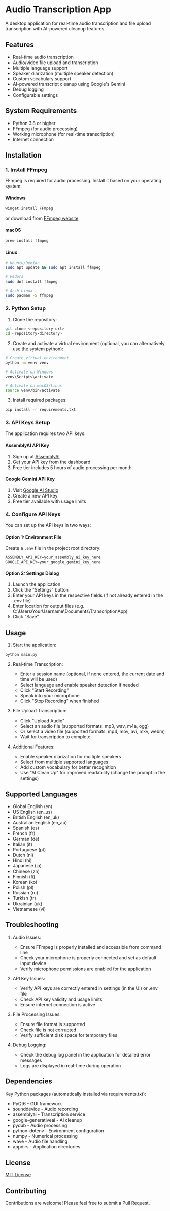 # Audio Transcription App

A desktop application for real-time audio transcription and file upload transcription with AI-powered cleanup features.

## Features

- Real-time audio transcription
- Audio/video file upload and transcription
- Multiple language support
- Speaker diarization (multiple speaker detection)
- Custom vocabulary support
- AI-powered transcript cleanup using Google's Gemini
- Debug logging
- Configurable settings

## System Requirements

- Python 3.8 or higher
- FFmpeg (for audio processing)
- Working microphone (for real-time transcription)
- Internet connection

## Installation

### 1. Install FFmpeg

FFmpeg is required for audio processing. Install it based on your operating system:

#### Windows
```bash
winget install FFmpeg
```
or download from [FFmpeg website](https://ffmpeg.org/download.html)

#### macOS
```bash
brew install ffmpeg
```

#### Linux
```bash
# Ubuntu/Debian
sudo apt update && sudo apt install ffmpeg

# Fedora
sudo dnf install ffmpeg

# Arch Linux
sudo pacman -S ffmpeg
```

### 2. Python Setup

1. Clone the repository:
```bash
git clone <repository-url>
cd <repository-directory>
```

2. Create and activate a virtual environment (optional, you can alternatively use the system python):
```bash
# Create virtual environment
python -m venv venv

# Activate on Windows
venv\Scripts\activate

# Activate on macOS/Linux
source venv/bin/activate
```

3. Install required packages:
```bash
pip install -r requirements.txt
```

### 3. API Keys Setup

The application requires two API keys:

#### AssemblyAI API Key
1. Sign up at [AssemblyAI](https://www.assemblyai.com/dashboard/signup)
2. Get your API key from the dashboard
3. Free tier includes 5 hours of audio processing per month

#### Google Gemini API Key
1. Visit [Google AI Studio](https://makersuite.google.com/app/apikey)
2. Create a new API key
3. Free tier available with usage limits

### 4. Configure API Keys

You can set up the API keys in two ways:

#### Option 1: Environment File
Create a `.env` file in the project root directory:
```plaintext
ASSEMBLY_API_KEY=your_assembly_ai_key_here
GOOGLE_API_KEY=your_google_gemini_key_here
```

#### Option 2: Settings Dialog
1. Launch the application
2. Click the "Settings" button
3. Enter your API keys in the respective fields (if not already entered in the .env file)
4. Enter location for output files (e.g. C:\Users\YourUsername\Documents\TranscriptionApp)
5. Click "Save"

## Usage

1. Start the application:
```bash
python main.py
```

2. Real-time Transcription:
   - Enter a session name (optional, if none entered, the current date and time will be used)
   - Select language and enable speaker detection if needed
   - Click "Start Recording"
   - Speak into your microphone
   - Click "Stop Recording" when finished

3. File Upload Transcription:
   - Click "Upload Audio"
   - Select an audio file (supported formats: mp3, wav, m4a, ogg)
   - Or select a video file (supported formats: mp4, mov, avi, mkv, webm)
   - Wait for transcription to complete

4. Additional Features:
   - Enable speaker diarization for multiple speakers
   - Select from multiple supported languages
   - Add custom vocabulary for better recognition
   - Use "AI Clean Up" for improved readability (change the prompt in the settings)

## Supported Languages

- Global English (en)
- US English (en_us)
- British English (en_uk)
- Australian English (en_au)
- Spanish (es)
- French (fr)
- German (de)
- Italian (it)
- Portuguese (pt)
- Dutch (nl)
- Hindi (hi)
- Japanese (ja)
- Chinese (zh)
- Finnish (fi)
- Korean (ko)
- Polish (pl)
- Russian (ru)
- Turkish (tr)
- Ukrainian (uk)
- Vietnamese (vi)

## Troubleshooting

1. Audio Issues:
   - Ensure FFmpeg is properly installed and accessible from command line
   - Check your microphone is properly connected and set as default input device
   - Verify microphone permissions are enabled for the application

2. API Key Issues:
   - Verify API keys are correctly entered in settings (in the UI) or .env file
   - Check API key validity and usage limits
   - Ensure internet connection is active

3. File Processing Issues:
   - Ensure file format is supported
   - Check file is not corrupted
   - Verify sufficient disk space for temporary files

4. Debug Logging:
   - Check the debug log panel in the application for detailed error messages
   - Logs are displayed in real-time during operation

## Dependencies

Key Python packages (automatically installed via requirements.txt):
- PyQt6 - GUI framework
- sounddevice - Audio recording
- assemblyai - Transcription service
- google-generativeai - AI cleanup
- pydub - Audio processing
- python-dotenv - Environment configuration
- numpy - Numerical processing
- wave - Audio file handling
- appdirs - Application directories

## License

[MIT License](LICENSE)

## Contributing

Contributions are welcome! Please feel free to submit a Pull Request.


